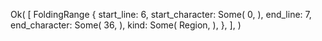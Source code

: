 Ok(
    [
        FoldingRange {
            start_line: 6,
            start_character: Some(
                0,
            ),
            end_line: 7,
            end_character: Some(
                36,
            ),
            kind: Some(
                Region,
            ),
        },
    ],
)